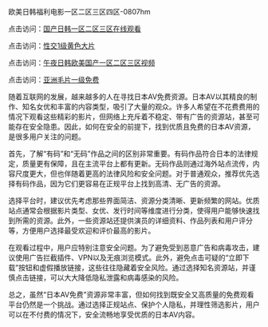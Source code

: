 欧美日韩福利电影一区二区三区四区-0807hm

点击访问：<a href="https://gda-c7m.pages.dev/">国产日韩一区二区三区在线观看</a>

点击访问：<a href="https://gfd-5xg.pages.dev/">性交1级黄色大片</a>

点击访问：<a href="https://heiliaowzu4ur.pages.dev">午夜日韩欧美国产一区二区三区视频</a>

点击访问：<a href="https://heiliaoxqkkct.pages.dev">亚洲毛片一级免费</a>


随着互联网的发展，越来越多的人在寻找日本AV免费资源。日本AV以其精良的制作、知名女优和丰富的内容类型，吸引了大量的观众。许多人希望在不花费费用的情况下观看这些精彩的影片，但网络上充斥着不稳定、带有广告的资源站，甚至可能存在安全隐患。因此，如何在安全的前提下，找到优质且免费的日本AV资源，是很多用户关注的问题。

首先，了解“有码”和“无码”作品之间的区别非常重要。有码作品符合日本的法律规定，质量更有保障，且在主流平台上都有更新。无码作品则通过海外站点流传，内容尺度更大，但也伴随着更高的法律风险和安全问题。对于普通观众，推荐优先选择有码作品，因为它们更容易在正规平台上找到高清、无广告的资源。

选择平台时，建议优先考虑那些界面简洁、资源分类清晰、更新频繁的网站。优质站点通常会根据影片类型、女优、发行时间等维度进行分类，使得用户能够快速找到所需的资源。此外，一些资源站还提供演员的详细资料、作品列表和用户评分等，方便用户选择最受欢迎和评价最高的影片。

在观看过程中，用户应特别注意安全问题。为了避免受到恶意广告和病毒攻击，建议使用广告拦截插件、VPN以及无痕浏览模式。此外，避免点击可疑的“立即下载”按钮和虚假播放链接，这些往往隐藏着安全风险。通过选择知名资源站，并谨慎点击链接，可以大大降低隐私泄露和病毒感染的风险。

总之，虽然“日本AV免费”资源非常丰富，但如何找到既安全又高质量的免费观看平台仍然是一个挑战。通过选择正规站点、保护个人隐私，并理性筛选影片，用户可以在不付费的情况下，安全流畅地享受优质的日本AV内容。




<span style="display:none;">[Canonical link]( ）</span>

